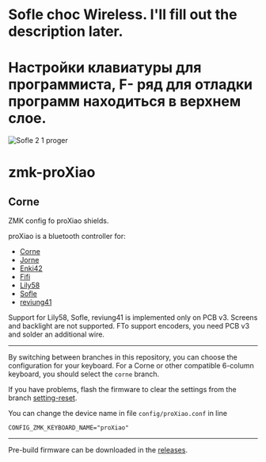 # Sofle choc Wireless. I'll fill out the description later.
# Настройки клавиатуры для программиста,  F- ряд для отладки программ находиться в верхнем слое.

![Sofle 2 1 proger](https://github.com/DmNep/proXiao/assets/133882902/29a600f7-c39b-4701-a967-3ded3b045146)

# zmk-proXiao

## Corne
  
ZMK config fo proXiao shields. 


proXiao is a bluetooth controller for:

* [Corne](https://github.com/aroum/proXiao/tree/corne)
* [Jorne](https://github.com/aroum/proXiao/tree/jorne)
* [Enki42](https://github.com/aroum/proXiao/tree/enki42)
* [Fifi](https://github.com/aroum/proXiao/tree/fifi)
* [Lily58](https://github.com/aroum/proXiao/tree/lily58)
* [Sofle](https://github.com/aroum/proXiao/tree/sofle)
* [reviung41](https://github.com/aroum/proXiao/tree/reviung41)

Support for Lily58, Sofle, reviung41 is implemented only on PCB v3. Screens and backlight are not supported. FTo support encoders, you need PCB v3 and solder an additional wire.

---

By switching between branches in this repository, you can choose the configuration for your keyboard. For a Corne or other compatible 6-column keyboard, you should select the ```corne``` branch.

If you have problems, flash the firmware to clear the settings from the branch [setting-reset](https://github.com/aroum/proXiao/tree/setting-reset).

You can change the device name in file ```config/proXiao.conf```  in line
```
CONFIG_ZMK_KEYBOARD_NAME="proXiao"
```

---

Pre-build firmware can be downloaded in the [releases](https://github.com/aroum/proXiao/releases).

